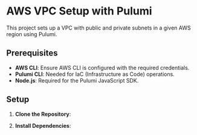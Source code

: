 # AWS VPC Setup with Pulumi

This project sets up a VPC with public and private subnets in a given AWS region using Pulumi.

## Prerequisites

- **AWS CLI**: Ensure AWS CLI is configured with the required credentials.
- **Pulumi CLI**: Needed for IaC (Infrastructure as Code) operations.
- **Node.js**: Required for the Pulumi JavaScript SDK.

## Setup

1. **Clone the Repository**:
   
2. **Install Dependencies**:


